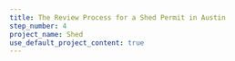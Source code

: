 ```yaml
---
title: The Review Process for a Shed Permit in Austin
step_number: 4
project_name: Shed
use_default_project_content: true
---
```

